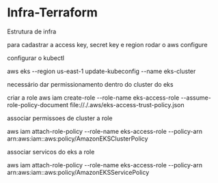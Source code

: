# Infra-Terraform
Estrutura de infra 


para cadastrar a access key, secret key e region
rodar o aws configure

configurar o kubectl

aws eks --region us-east-1 update-kubeconfig --name eks-cluster


necessário dar permissionamento dentro do cluster do eks


criar a role
aws iam create-role --role-name eks-access-role --assume-role-policy-document file://./.aws/eks-access-trust-policy.json

associar permissoes de cluster a role

aws iam attach-role-policy --role-name eks-access-role --policy-arn arn:aws:iam::aws:policy/AmazonEKSClusterPolicy

associar servicos do eks a role

aws iam attach-role-policy --role-name eks-access-role --policy-arn arn:aws:iam::aws:policy/AmazonEKSServicePolicy

